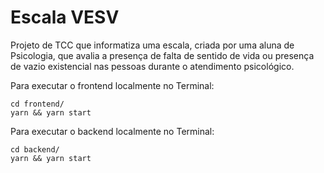 # Escala VESV

Projeto de TCC que informatiza uma escala, criada por uma aluna de Psicologia, que avalia a presença de falta de sentido de vida ou presença de vazio existencial nas pessoas durante o atendimento psicológico.

Para executar o frontend localmente no Terminal:
```
cd frontend/
yarn && yarn start
```

Para executar o backend localmente no Terminal:
```
cd backend/
yarn && yarn start
```
